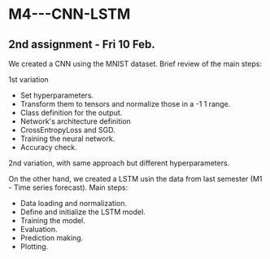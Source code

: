 # M4---CNN-LSTM

## 2nd assignment - Fri 10 Feb.

We created a CNN using the MNIST dataset. Brief review of the main steps:

1st variation
  - Set hyperparameters.
  - Transform them to tensors and normalize those in a -1 1 range.
  - Class definition for the output.
  - Network's architecture definition
  - CrossEntropyLoss and SGD.
  - Training the neural network.
  - Accuracy check.

2nd variation, with same approach but different hyperparameters.

On the other hand, we created a LSTM usin the data from last semester (M1 - Time series forecast). Main steps:

  - Data loading and normalization.
  - Define and initialize the LSTM model.
  - Training the model.
  - Evaluation.
  - Prediction making.
  - Plotting.
